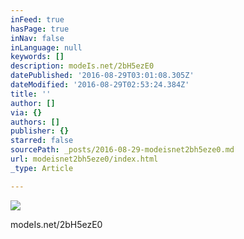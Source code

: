 ```yaml
---
inFeed: true
hasPage: true
inNav: false
inLanguage: null
keywords: []
description: modeIs.net/2bH5ezE0
datePublished: '2016-08-29T03:01:08.305Z'
dateModified: '2016-08-29T02:53:24.384Z'
title: ''
author: []
via: {}
authors: []
publisher: {}
starred: false
sourcePath: _posts/2016-08-29-modeisnet2bh5eze0.md
url: modeisnet2bh5eze0/index.html
_type: Article

---
```

![](https://the-grid-user-content.s3-us-west-2.amazonaws.com/364ac0a8-e6ad-41ed-9616-398401b33b89.jpg)

modeIs.net/2bH5ezE0